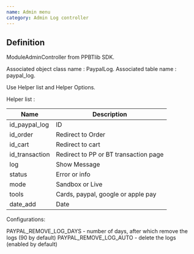 ```yaml
---
name: Admin menu
category: Admin Log controller
---
```


## Definition

ModuleAdminController from PPBTlib SDK. 

Associated object class name : PaypalLog.
Associated table name : paypal_log.

Use Helper list and Helper Options.

Helper list :

|Name|Description|
|------|------|
|id_paypal_log|ID|
|id_order|Redirect to Order|
|id_cart|Redirect to cart|
|id_transaction|Redirect to PP or BT transaction page|
|log|Show Message|
|status|Error or info|
|mode|Sandbox or Live|
|tools|Cards, paypal, google or apple pay|
|date_add|Date|

Configurations:

PAYPAL_REMOVE_LOG_DAYS - number of days, after which remove the logs (90 by default)
PAYPAL_REMOVE_LOG_AUTO - delete the logs (enabled by default)

